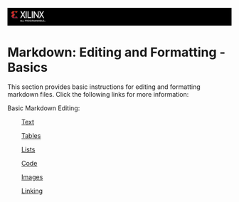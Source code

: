 ![](/images/x_banner.PNG)

# Markdown: Editing and Formatting - Basics

This section provides basic instructions for editing and formatting markdown files.
Click the following links for more information:


Basic Markdown Editing:

&nbsp;&nbsp;&nbsp;&nbsp;&nbsp;&nbsp;&nbsp;&nbsp;[Text][]

&nbsp;&nbsp;&nbsp;&nbsp;&nbsp;&nbsp;&nbsp;&nbsp;[Tables][]

&nbsp;&nbsp;&nbsp;&nbsp;&nbsp;&nbsp;&nbsp;&nbsp;[Lists][]

&nbsp;&nbsp;&nbsp;&nbsp;&nbsp;&nbsp;&nbsp;&nbsp;[Code][]

&nbsp;&nbsp;&nbsp;&nbsp;&nbsp;&nbsp;&nbsp;&nbsp;[Images][]

&nbsp;&nbsp;&nbsp;&nbsp;&nbsp;&nbsp;&nbsp;&nbsp;[Linking][]






[Text]:text.md

[Tables]:tables.md

[Lists]:ref/lists.md

[Code]:code.md

[Images]:images.md

[Linking]:linking.md

[GitHub Workflow for Writers]:workflow.md

